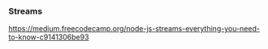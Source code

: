 ### Streams
https://medium.freecodecamp.org/node-js-streams-everything-you-need-to-know-c9141306be93